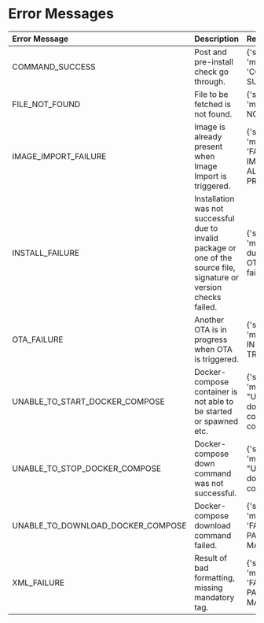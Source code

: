# Error Messages

| Error Message                     | Description                                                                                                           | Result                                                                   |
|:----------------------------------|:----------------------------------------------------------------------------------------------------------------------|:-------------------------------------------------------------------------|
| COMMAND_SUCCESS                   | Post and pre-install check go through.                                                                                | {'status': 200, 'message': 'COMMAND SUCCESS'}                            |
| FILE_NOT_FOUND                    | File to be fetched is not found.                                                                                      | {'status': 404, 'message': 'FILE NOT FOUND'}                             |
| IMAGE_IMPORT_FAILURE              | Image is already present when Image Import is triggered.                                                              | {'status': 401, 'message': 'FAILED IMAGE IMPORT, IMAGE ALREADY PRESENT'} |
| INSTALL_FAILURE                   | Installation was not successful due to invalid package or one of the source file, signature or version checks failed. | {'status': 400, 'message': 'Error during install: Pre OTA check failed'}                          |
| OTA_FAILURE                       | Another OTA is in progress when OTA is triggered.                                                                     | {'status': 302, 'message': 'OTA IN PROGRESS, TRY LATER'}                 | 
| UNABLE_TO_START_DOCKER_COMPOSE    | Docker-compose container is not able to be started or spawned etc.                                                    | {'status': 400, 'message': "Unable to start docker-compose container."}  |
| UNABLE_TO_STOP_DOCKER_COMPOSE     | Docker-compose down command was not successful.                                                                       | {'status': 400, 'message': "Unable to stop dockercompose container."}    |
| UNABLE_TO_DOWNLOAD_DOCKER_COMPOSE | Docker-compose download command failed.                                                                               | {'status': 300, 'message': 'FAILED TO PARSE/VALIDATE MANIFEST'}          |
| XML_FAILURE                       | Result of bad formatting, missing mandatory tag.                                                                      | {'status': 300, 'message': 'FAILED TO PARSE/VALIDATE MANIFEST'}          |
